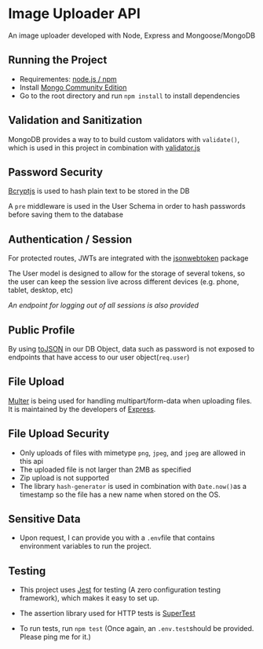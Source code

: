# Image Uploader API

An image uploader developed with Node, Express and Mongoose/MongoDB

## Running the Project

- Requirementes: [node.js / npm](https://www.npmjs.com/get-npm)
- Install [Mongo Community Edition](https://docs.mongodb.com/manual/tutorial/install-mongodb-on-os-x/)
- Go to the root directory and run `npm install` to install dependencies

## Validation and Sanitization

MongoDB provides a way to to build custom validators with `validate()`, which is used in this project in combination with [validator.js](https://www.npmjs.com/package/validator)

## Password Security

[Bcryptjs](https://www.npmjs.com/package/bcryptjs) is used to hash plain text to be stored in the DB

A `pre` middleware is used in the User Schema in order to hash passwords before saving them to the database

## Authentication / Session

For protected routes, JWTs are integrated with the [jsonwebtoken](https://www.npmjs.com/package/jsonwebtoken) package

The User model is designed to allow for the storage of several tokens, so the user can keep the session live across different devices (e.g. phone, tablet, desktop, etc)

_An endpoint for logging out of all sessions is also provided_

## Public Profile

By using [toJSON](https://developer.mozilla.org/en-US/docs/Web/JavaScript/Reference/Global_Objects/Date/toJSON) in our DB Object, data such as password is not exposed to endpoints that have access to our user object(`req.user`)

## File Upload

[Multer](https://www.npmjs.com/package/multer) is being used for handling multipart/form-data when uploading files. It is maintained by the developers of [Express](https://github.com/expressjs).

## File Upload Security

- Only uploads of files with mimetype `png`, `jpeg`, and `jpeg` are allowed in this api
- The uploaded file is not larger than 2MB as specified
- Zip upload is not supported
- The library `hash-generator` is used in combination with `Date.now()`as a timestamp so the file has a new name when stored on the OS.

## Sensitive Data

- Upon request, I can provide you with a `.env`file that contains environment variables to run the project.

## Testing

- This project uses [Jest](https://jestjs.io/) for testing (A zero configuration testing framework), which makes it easy to set up.

- The assertion library used for HTTP tests is [SuperTest](https://www.npmjs.com/package/supertest)

- To run tests, run `npm test` (Once again, an `.env.test`should be provided. Please ping me for it.)
